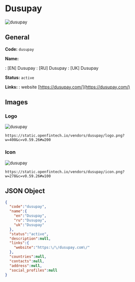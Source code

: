 
# Dusupay 
![dusupay](https://static.openfintech.io/vendors/dusupay/logo.png?w=400&c=v0.59.26#w200)  

## General 
 
**Code:** `dusupay` 
 
**Name:** 
 
:	[EN] Dusupay 
:	[RU] Dusupay 
:	[UK] Dusupay 
 
**Status:** `active` 
 
**Links:** 
: website [https://dusupay.com/](https://dusupay.com/) 
 

## Images 

### Logo 
 
![dusupay](https://static.openfintech.io/vendors/dusupay/logo.png?w=400&c=v0.59.26#w200)  

```
https://static.openfintech.io/vendors/dusupay/logo.png?w=400&c=v0.59.26#w200
```  

### Icon 
 
![dusupay](https://static.openfintech.io/vendors/dusupay/icon.png?w=278&c=v0.59.26#w100)  

```
https://static.openfintech.io/vendors/dusupay/icon.png?w=278&c=v0.59.26#w100
```  

## JSON Object 

```json
{
  "code":"dusupay",
  "name":{
    "en":"Dusupay",
    "ru":"Dusupay",
    "uk":"Dusupay"
  },
  "status":"active",
  "description":null,
  "links":{
    "website":"https:\/\/dusupay.com\/"
  },
  "countries":null,
  "contacts":null,
  "address":null,
  "social_profiles":null
}
```  
